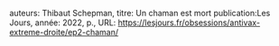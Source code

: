 auteurs: Thibaut Schepman, 
titre: Un chaman est mort
publication:Les Jours, 
année: 2022, 
p.,
URL: https://lesjours.fr/obsessions/antivax-extreme-droite/ep2-chaman/

